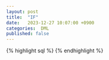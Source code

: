 ```yaml
---
layout: post
title:  "IF"
date:   2023-12-27 10:07:00 +0900
categories:  DML
published: false
---
```


{% highlight sql %}
{% endhighlight %}